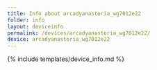 ```yaml
---
title: Info about arcadyanastoria_wg7012e22
folder: info
layout: deviceinfo
permalink: /devices/arcadyanastoria_wg7012e22/
device: arcadyanastoria_wg7012e22
---
```

{% include templates/device_info.md %}
